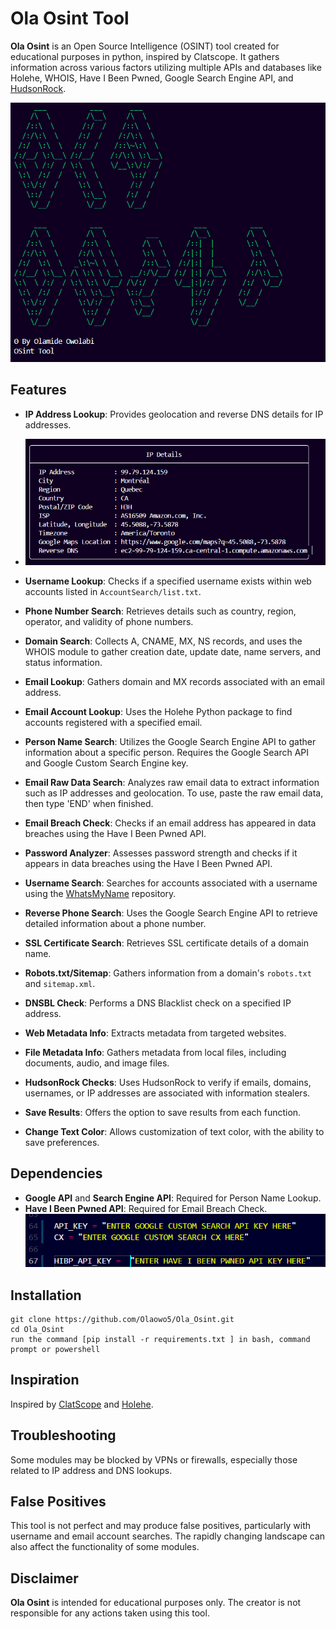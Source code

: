 # Ola Osint Tool

**Ola Osint** is an Open Source Intelligence (OSINT) tool created for educational purposes in python, inspired by Clatscope. It gathers information across various factors utilizing multiple APIs and databases like Holehe, WHOIS, Have I Been Pwned, Google Search Engine API, and [HudsonRock](https://github.com/hudsonrock-partnerships).

 ![title](Images/title.png)

## Features

- **IP Address Lookup**: Provides geolocation and reverse DNS details for IP addresses.
-    ![Ip_Lookup](Images/Ip_Address.png)

- **Username Lookup**: Checks if a specified username exists within web accounts listed in `AccountSearch/list.txt`.

- **Phone Number Search**: Retrieves details such as country, region, operator, and validity of phone numbers.

- **Domain Search**: Collects A, CNAME, MX, NS records, and uses the WHOIS module to gather creation date, update date, name servers, and status information.

- **Email Lookup**: Gathers domain and MX records associated with an email address.

- **Email Account Lookup**: Uses the Holehe Python package to find accounts registered with a specified email.

- **Person Name Search**: Utilizes the Google Search Engine API to gather information about a specific person. Requires the Google Search API and Google Custom Search Engine key.

- **Email Raw Data Search**: Analyzes raw email data to extract information such as IP addresses and geolocation. To use, paste the raw email data, then type 'END' when finished.

- **Email Breach Check**: Checks if an email address has appeared in data breaches using the Have I Been Pwned API.

- **Password Analyzer**: Assesses password strength and checks if it appears in data breaches using the Have I Been Pwned API.

- **Username Search**: Searches for accounts associated with a username using the [WhatsMyName](https://raw.githubusercontent.com/WebBreacher/WhatsMyName/main/wmn-data.json) repository.

- **Reverse Phone Search**: Uses the Google Search Engine API to retrieve detailed information about a phone number.

- **SSL Certificate Search**: Retrieves SSL certificate details of a domain name.

- **Robots.txt/Sitemap**: Gathers information from a domain's `robots.txt` and `sitemap.xml`.

- **DNSBL Check**: Performs a DNS Blacklist check on a specified IP address.

- **Web Metadata Info**: Extracts metadata from targeted websites.

- **File Metadata Info**: Gathers metadata from local files, including documents, audio, and image files.

- **HudsonRock Checks**: Uses HudsonRock to verify if emails, domains, usernames, or IP addresses are associated with information stealers.

- **Save Results**: Offers the option to save results from each function.

- **Change Text Color**: Allows customization of text color, with the ability to save preferences.

## Dependencies
- **Google API** and **Search Engine API**: Required for Person Name Lookup.
- **Have I Been Pwned API**: Required for Email Breach Check.
    ![API enter](Images/api_keys.png)

## Installation
```
git clone https://github.com/Olaowo5/Ola_Osint.git
cd Ola_Osint
run the command [pip install -r requirements.txt ] in bash, command prompt or powershell
```


## Inspiration
Inspired by [ClatScope](https://github.com/Clats97/ClatScope) and [Holehe](https://github.com/megadose/holehe).

## Troubleshooting
Some modules may be blocked by VPNs or firewalls, especially those related to IP address and DNS lookups.

## False Positives
This tool is not perfect and may produce false positives, particularly with username and email account searches. The rapidly changing landscape can also affect the functionality of some modules.

## Disclaimer
**Ola Osint** is intended for educational purposes only. The creator is not responsible for any actions taken using this tool.
